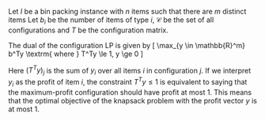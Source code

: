Let $I$ be a bin packing instance with $n$ items such that there are $m$ distinct items
Let $b_i$ be the number of items of type $i$,
$\mathcal{C}$ be the set of all configurations
and $T$ be the configuration matrix.

The dual of the configuration LP is given by
\[ \max_{y \in \mathbb{R}^m} b^Ty \textrm{ where } T^Ty \le 1, y \ge 0 \]

Here $(T^Ty)_j$ is the sum of $y_i$ over all items $i$ in configuration $j$.
If we interpret $y_i$ as the profit of item $i$, the constraint $T^Ty \le 1$
is equivalent to saying that the maximum-profit configuration should have profit at most 1.
This means that the optimal objective of the knapsack problem with the profit vector $y$ is at most 1.
